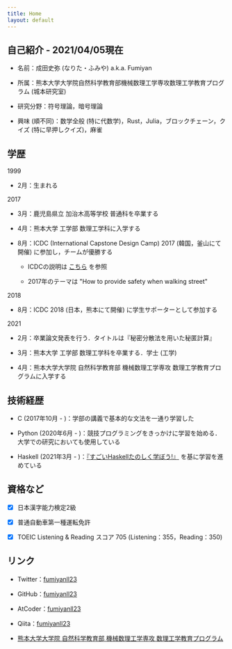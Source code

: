```yaml
---
title: Home
layout: default
---
```


<!-- ※英語版は [こちら](https://fumiyanll23.github.io/docs/index_en.html)． -->

## 自己紹介 - 2021/04/05現在

- 名前：成田史弥 (なりた・ふみや) a.k.a. Fumiyan

- 所属：熊本大学大学院自然科学教育部機械数理工学専攻数理工学教育プログラム (城本研究室)

- 研究分野：符号理論，暗号理論

- 興味 (順不同)：数学全般 (特に代数学)，Rust，Julia，ブロックチェーン，クイズ (特に早押しクイズ)，麻雀

## 学歴

1999

- 2月：生まれる

2017

- 3月：鹿児島県立 加治木高等学校 普通科を卒業する

- 4月：熊本大学 工学部 数理工学科に入学する

- 8月：ICDC (International Capstone Design Camp) 2017 (韓国，釜山にて開催) に参加し，チームが優勝する

  - ICDCの説明は [こちら](https://www.eng.kumamoto-u.ac.jp/international/icdc/) を参照

  - 2017年のテーマは "How to provide safety when walking street"

2018

- 8月：ICDC 2018 (日本，熊本にて開催) に学生サポーターとして参加する

2021

- 2月：卒業論文発表を行う．タイトルは『秘密分散法を用いた秘匿計算』

- 3月：熊本大学 工学部 数理工学科を卒業する．学士 (工学)

- 4月：熊本大学大学院 自然科学教育部 機械数理工学専攻 数理工学教育プログラムに入学する

## 技術経歴

- C (2017年10月 - )：学部の講義で基本的な文法を一通り学習した

- Python (2020年6月 - )：競技プログラミングをきっかけに学習を始める．大学での研究においても使用している

- Haskell (2021年3月 - )：[『すごいHaskellたのしく学ぼう!』](https://www.amazon.co.jp/%E3%81%99%E3%81%94%E3%81%84Haskell%E3%81%9F%E3%81%AE%E3%81%97%E3%81%8F%E5%AD%A6%E3%81%BC%E3%81%86-Miran-Lipova%C4%8Da/dp/4274068854/ref=sr_1_1?__mk_ja_JP=%E3%82%AB%E3%82%BF%E3%82%AB%E3%83%8A&keywords=%E3%81%99%E3%81%94%E3%81%84haskell&qid=1617610983&sr=8-1) を基に学習を進めている

## 資格など

- [x] 日本漢字能力検定2級

- [x] 普通自動車第一種運転免許

- [x] TOEIC Listening & Reading スコア 705 (Listening：355，Reading：350)

## リンク

- Twitter：[fumiyanll23](https://twitter.com/fumiyanll23)

- GitHub：[fumiyanll23](https://github.com/fumiyanll23)

- AtCoder：[fumiyanll23](https://atcoder.jp/users/fumiyanll23)

- Qiita：[fumiyanll23](https://qiita.com/fumiyanll23)

- [熊本大学大学院 自然科学教育部 機械数理工学専攻 数理工学教育プログラム](https://srik.kumamoto-u.ac.jp/)
